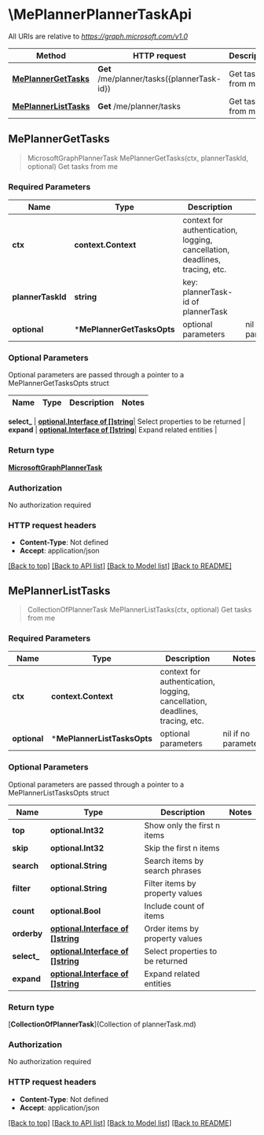 # \MePlannerPlannerTaskApi

All URIs are relative to *https://graph.microsoft.com/v1.0*

Method | HTTP request | Description
------------- | ------------- | -------------
[**MePlannerGetTasks**](MePlannerPlannerTaskApi.md#MePlannerGetTasks) | **Get** /me/planner/tasks({plannerTask-id}) | Get tasks from me
[**MePlannerListTasks**](MePlannerPlannerTaskApi.md#MePlannerListTasks) | **Get** /me/planner/tasks | Get tasks from me



## MePlannerGetTasks

> MicrosoftGraphPlannerTask MePlannerGetTasks(ctx, plannerTaskId, optional)
Get tasks from me

### Required Parameters


Name | Type | Description  | Notes
------------- | ------------- | ------------- | -------------
**ctx** | **context.Context** | context for authentication, logging, cancellation, deadlines, tracing, etc.
**plannerTaskId** | **string**| key: plannerTask-id of plannerTask | 
 **optional** | ***MePlannerGetTasksOpts** | optional parameters | nil if no parameters

### Optional Parameters

Optional parameters are passed through a pointer to a MePlannerGetTasksOpts struct


Name | Type | Description  | Notes
------------- | ------------- | ------------- | -------------

 **select_** | [**optional.Interface of []string**](string.md)| Select properties to be returned | 
 **expand** | [**optional.Interface of []string**](string.md)| Expand related entities | 

### Return type

[**MicrosoftGraphPlannerTask**](microsoft.graph.plannerTask.md)

### Authorization

No authorization required

### HTTP request headers

- **Content-Type**: Not defined
- **Accept**: application/json

[[Back to top]](#) [[Back to API list]](../README.md#documentation-for-api-endpoints)
[[Back to Model list]](../README.md#documentation-for-models)
[[Back to README]](../README.md)


## MePlannerListTasks

> CollectionOfPlannerTask MePlannerListTasks(ctx, optional)
Get tasks from me

### Required Parameters


Name | Type | Description  | Notes
------------- | ------------- | ------------- | -------------
**ctx** | **context.Context** | context for authentication, logging, cancellation, deadlines, tracing, etc.
 **optional** | ***MePlannerListTasksOpts** | optional parameters | nil if no parameters

### Optional Parameters

Optional parameters are passed through a pointer to a MePlannerListTasksOpts struct


Name | Type | Description  | Notes
------------- | ------------- | ------------- | -------------
 **top** | **optional.Int32**| Show only the first n items | 
 **skip** | **optional.Int32**| Skip the first n items | 
 **search** | **optional.String**| Search items by search phrases | 
 **filter** | **optional.String**| Filter items by property values | 
 **count** | **optional.Bool**| Include count of items | 
 **orderby** | [**optional.Interface of []string**](string.md)| Order items by property values | 
 **select_** | [**optional.Interface of []string**](string.md)| Select properties to be returned | 
 **expand** | [**optional.Interface of []string**](string.md)| Expand related entities | 

### Return type

[**CollectionOfPlannerTask**](Collection of plannerTask.md)

### Authorization

No authorization required

### HTTP request headers

- **Content-Type**: Not defined
- **Accept**: application/json

[[Back to top]](#) [[Back to API list]](../README.md#documentation-for-api-endpoints)
[[Back to Model list]](../README.md#documentation-for-models)
[[Back to README]](../README.md)

